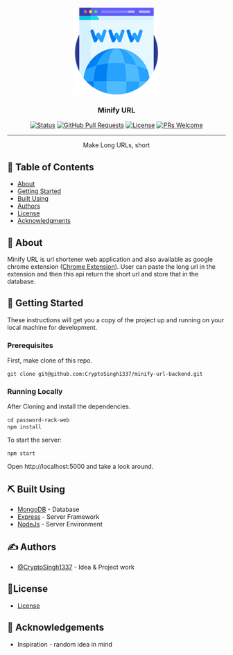 <p align="center">
  <a href="" rel="noopener">
 <img width=200px height=200px src="./public/images/favicon_150.png" alt="Project logo"></a>
</p>

<h3 align="center">Minify URL</h3>

<div align="center">

[![Status](https://img.shields.io/badge/status-active-success.svg)]()
[![GitHub Pull Requests](https://img.shields.io/github/issues-pr/kylelobo/The-Documentation-Compendium.svg)](https://github.com/CryptoSingh1337/minify-url-backend/pulls)
[![License](https://img.shields.io/badge/license-Private-blue.svg)](https://github.com/CryptoSingh1337/minify-url-backend/blob/master/LICENSE.md)
[![PRs Welcome](https://img.shields.io/badge/PRs-welcome-brightgreen.svg)](https://github.com/CryptoSingh1337/minify-url-backend/pulls)

</div>

---

<p align="center"> Make Long URLs, short
    <br> 
</p>

## 📝 Table of Contents

- [About](#about)
- [Getting Started](#getting_started)
- [Built Using](#built_using)
- [Authors](#authors)
- [License](#license)
- [Acknowledgments](#acknowledgement)

## 🧐 About <a name = "about"></a>

Minify URL is url shortener web application and also available as google chrome extension ([Chrome Extension](https://github.com/CryptoSingh1337/minify-url-extension)). User can paste the long url in the extension and then this api return the short url and store that in the database.

## 🏁 Getting Started <a name = "getting_started"></a>

These instructions will get you a copy of the project up and running on your local machine for development.

### Prerequisites

First, make clone of this repo.

```
git clone git@github.com:CryptoSingh1337/minify-url-backend.git
```

### Running Locally

After Cloning and install the dependencies.

```
cd password-rack-web
npm install
```

To start the server:

```
npm start
```

Open http://localhost:5000 and take a look around.

## ⛏️ Built Using <a name = "built_using"></a>

- [MongoDB](https://www.mongodb.com/) - Database
- [Express](https://expressjs.com/) - Server Framework
- [NodeJs](https://nodejs.org/en/) - Server Environment

## ✍️ Authors <a name = "authors"></a>

- [@CryptoSingh1337](https://github.com/CryptoSingh1337) - Idea & Project work

## 📝License <a name = "license"></a>

- [License](https://github.com/CryptoSingh1337/minify-url-backend/blob/master/LICENSE.md)

## 🎉 Acknowledgements <a name = "acknowledgement"></a>

- Inspiration - random idea in mind

